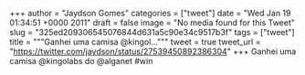 
+++
author = "Jaydson Gomes"
categories = ["tweet"]
date = "Wed Jan 19 01:34:51 +0000 2011"
draft = false
image = "No media found for this Tweet"
slug = "325ed209306545076844d631a5c90e34c9517b3f"
tags = ["tweet"]
title = """Ganhei uma camisa @kingol..."""
tweet = true
tweet_url = "https://twitter.com/jaydson/status/27539450892386304"
+++
Ganhei uma camisa @kingolabs do @alganet #win
